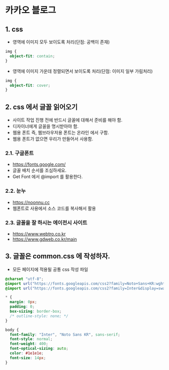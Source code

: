 # 카카오 블로그

## 1. css

- 영역에 이미지 모두 보이도록 처리(단점: 공백이 존재)

```css
img {
  object-fit: contain;
}
```

- 영역에 이미지 가운데 정렬되면서 보이도록 처리(단점: 이미지 일부 가림처리)

```css
img {
  object-fit: cover;
}
```

## 2. css 에서 글꼴 읽어오기

- 사이트 작업 진행 전에 반드시 글꼴에 대해서 준비를 해야 함.
- 디자이너에게 글꼴을 명시받아야 함.
- 웹용 폰트 즉, 웹브라우저용 폰트는 온라인 에서 구함.
- 웹용 폰트가 없으면 우리가 만들어서 사용함.

### 2.1. 구글폰트

- https://fonts.google.com/
- 글꼴 배치 순서를 조심하세요.
- Get Font 에서 @import 를 활용한다.

### 2.2. 눈누

- https://noonnu.cc
- 웹폰트로 사용에서 소스 코드를 복사해서 활용

### 2.3. 글꼴을 잘 하시는 에이전시 사이트

- https://www.webtro.co.kr
- https://www.gdweb.co.kr/main

## 3. 글꼴은 common.css 에 작성하자.

- 모든 페이지에 적용될 공통 css 작성 파일

```css
@charset "utf-8";
@import url("https://fonts.googleapis.com/css2?family=Noto+Sans+KR:wght@100..900&display=swap");
@import url("https://fonts.googleapis.com/css2?family=Inter&display=swap");

* {
  margin: 0px;
  padding: 0;
  box-sizing: border-box;
  /* outline-style: none; */
}
```

```css
body {
  font-family: "Inter", "Noto Sans KR", sans-serif;
  font-style: normal;
  font-weight: 400;
  font-optical-sizing: auto;
  color: #1e1e1e;
  font-size: 14px;
}
```
